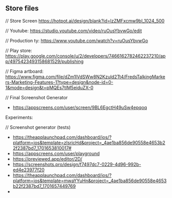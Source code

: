 ## Store files

// Store Screen
https://hotpot.ai/design/blank?id=lzZMFxcmw9bI_1024_500

// Youtube:
https://studio.youtube.com/video/ruOusYbvwGo/edit

// Production ty:
https://www.youtube.com/watch?v=ruOusYbvwGo

// Play store:
https://play.google.com/console/u/2/developers/7466162782462237210/app/4975423493158681529/publishing

// Figma artboard:
https://www.figma.com/file/dZm1lVdSWw8N2Kzuld2Tt4/FredsTalkingMarkers-Marketing-Features-1?type=design&node-id=0-1&mode=design&t=pMQEs7tlM5eiduZX-0

// Final Screenshot Generator
- https://appscreens.com/user/screen/9BL6EgctH49uSw4epqoq


Experiments:

// Screenshot generator (tests)
- https://theapplaunchpad.com/dashboard/ios/?platform=ios&template=zIsricHd&project=_4ae1ba856de90558e4653b22f2387bd7_1701653810017#
- https://appscreens.com/user/playground
- https://previewed.app/editor/2D/
- https://screenshots.pro/design/f7497dc7-0229-4d96-992b-ed4e23977f20
- https://theapplaunchpad.com/dashboard/ios/?platform=ios&template=mwaYYuHn&project=_4ae1ba856de90558e4653b22f2387bd7_1701657449769
- 
